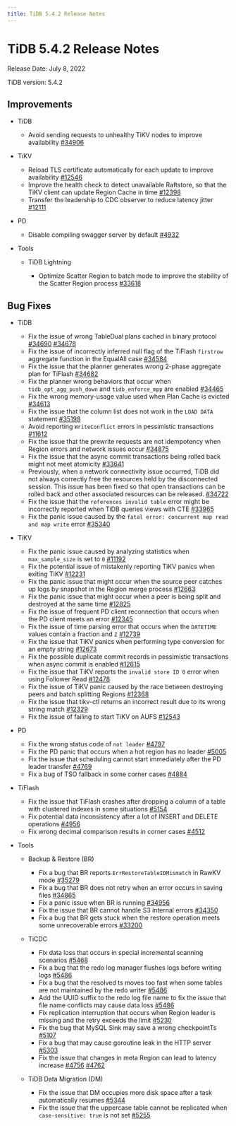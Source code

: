 ```yaml
---
title: TiDB 5.4.2 Release Notes
---
```


# TiDB 5.4.2 Release Notes

Release Date: July 8, 2022

TiDB version: 5.4.2

## Improvements

+ TiDB

    - Avoid sending requests to unhealthy TiKV nodes to improve availability [#34906](https://github.com/pingcap/tidb/issues/34906)

+ TiKV

    - Reload TLS certificate automatically for each update to improve availability [#12546](https://github.com/tikv/tikv/issues/12546)
    - Improve the health check to detect unavailable Raftstore, so that the TiKV client can update Region Cache in time [#12398](https://github.com/tikv/tikv/issues/12398)
    - Transfer the leadership to CDC observer to reduce latency jitter [#12111](https://github.com/tikv/tikv/issues/12111)

+ PD

    - Disable compiling swagger server by default [#4932](https://github.com/tikv/pd/issues/4932)

+ Tools

    + TiDB Lightning

        - Optimize Scatter Region to batch mode to improve the stability of the Scatter Region process [#33618](https://github.com/pingcap/tidb/issues/33618)

## Bug Fixes

+ TiDB

    - Fix the issue of wrong TableDual plans cached in binary protocol [#34690](https://github.com/pingcap/tidb/issues/34690) [#34678](https://github.com/pingcap/tidb/issues/34678)
    - Fix the issue of incorrectly inferred null flag of the TiFlash `firstrow` aggregate function in the EqualAll case [#34584](https://github.com/pingcap/tidb/issues/34584)
    - Fix the issue that the planner generates wrong 2-phase aggregate plan for TiFlash [#34682](https://github.com/pingcap/tidb/issues/34682)
    - Fix the planner wrong behaviors that occur when `tidb_opt_agg_push_down` and `tidb_enforce_mpp` are enabled [#34465](https://github.com/pingcap/tidb/issues/34465)
    - Fix the wrong memory-usage value used when Plan Cache is evicted [#34613](https://github.com/pingcap/tidb/issues/34613)
    - Fix the issue that the column list does not work in the `LOAD DATA` statement [#35198](https://github.com/pingcap/tidb/issues/35198)
    - Avoid reporting `WriteConflict` errors in pessimistic transactions [#11612](https://github.com/tikv/tikv/issues/11612)
    - Fix the issue that the prewrite requests are not idempotency when Region errors and network issues occur [#34875](https://github.com/pingcap/tidb/issues/34875)
    - Fix the issue that the async commit transactions being rolled back might not meet atomicity [#33641](https://github.com/pingcap/tidb/issues/33641)
    - Previously, when a network connectivity issue occurred, TiDB did not always correctly free the resources held by the disconnected session. This issue has been fixed so that open transactions can be rolled back and other associated resources can be released. [#34722](https://github.com/pingcap/tidb/issues/34722)
    - Fix the issue that the `references invalid table` error might be incorrectly reported when TiDB queries views with CTE [#33965](https://github.com/pingcap/tidb/issues/33965)
    - Fix the panic issue caused by the `fatal error: concurrent map read and map write` error [#35340](https://github.com/pingcap/tidb/issues/35340)

+ TiKV

    - Fix the panic issue caused by analyzing statistics when `max_sample_size` is set to `0` [#11192](https://github.com/tikv/tikv/issues/11192)
    - Fix the potential issue of mistakenly reporting TiKV panics when exiting TiKV [#12231](https://github.com/tikv/tikv/issues/12231)
    - Fix the panic issue that might occur when the source peer catches up logs by snapshot in the Region merge process [#12663](https://github.com/tikv/tikv/issues/12663)
    - Fix the panic issue that might occur when a peer is being split and destroyed at the same time [#12825](https://github.com/tikv/tikv/issues/12825)
    - Fix the issue of frequent PD client reconnection that occurs when the PD client meets an error [#12345](https://github.com/tikv/tikv/issues/12345)
    - Fix the issue of time parsing error that occurs when the `DATETIME` values contain a fraction and `Z` [#12739](https://github.com/tikv/tikv/issues/12739)
    - Fix the issue that TiKV panics when performing type conversion for an empty string [#12673](https://github.com/tikv/tikv/issues/12673)
    - Fix the possible duplicate commit records in pessimistic transactions when async commit is enabled [#12615](https://github.com/tikv/tikv/issues/12615)
    - Fix the issue that TiKV reports the `invalid store ID 0` error when using Follower Read [#12478](https://github.com/tikv/tikv/issues/12478)
    - Fix the issue of TiKV panic caused by the race between destroying peers and batch splitting Regions [#12368](https://github.com/tikv/tikv/issues/12368)
    - Fix the issue that tikv-ctl returns an incorrect result due to its wrong string match [#12329](https://github.com/tikv/tikv/issues/12329)
    - Fix the issue of failing to start TiKV on AUFS [#12543](https://github.com/tikv/tikv/issues/12543)

+ PD

    - Fix the wrong status code of `not leader` [#4797](https://github.com/tikv/pd/issues/4797)
    - Fix the PD panic that occurs when a hot region has no leader [#5005](https://github.com/tikv/pd/issues/5005)
    - Fix the issue that scheduling cannot start immediately after the PD leader transfer [#4769](https://github.com/tikv/pd/issues/4769)
    - Fix a bug of TSO fallback in some corner cases [#4884](https://github.com/tikv/pd/issues/4884)

+ TiFlash

    - Fix the issue that TiFlash crashes after dropping a column of a table with clustered indexes in some situations [#5154](https://github.com/pingcap/tiflash/issues/5154)
    - Fix potential data inconsistency after a lot of INSERT and DELETE operations [#4956](https://github.com/pingcap/tiflash/issues/4956)
    - Fix wrong decimal comparison results in corner cases [#4512](https://github.com/pingcap/tiflash/issues/4512)

+ Tools

    + Backup & Restore (BR)

        - Fix a bug that BR reports `ErrRestoreTableIDMismatch` in RawKV mode [#35279](https://github.com/pingcap/tidb/issues/35279)
        - Fix a bug that BR does not retry when an error occurs in saving files [#34865](https://github.com/pingcap/tidb/issues/34865)
        - Fix a panic issue when BR is running [#34956](https://github.com/pingcap/tidb/issues/34956)
        - Fix the issue that BR cannot handle S3 internal errors [#34350](https://github.com/pingcap/tidb/issues/34350)
        - Fix a bug that BR gets stuck when the restore operation meets some unrecoverable errors [#33200](https://github.com/pingcap/tidb/issues/33200)

    + TiCDC

        - Fix data loss that occurs in special incremental scanning scenarios [#5468](https://github.com/pingcap/tiflow/issues/5468)
        - Fix a bug that the redo log manager flushes logs before writing logs [#5486](https://github.com/pingcap/tiflow/issues/5486)
        - Fix a bug that the resolved ts moves too fast when some tables are not maintained by the redo writer [#5486](https://github.com/pingcap/tiflow/issues/5486)
        - Add the UUID suffix to the redo log file name to fix the issue that file name conflicts may cause data loss [#5486](https://github.com/pingcap/tiflow/issues/5486)
        - Fix replication interruption that occurs when Region leader is missing and the retry exceeds the limit [#5230](https://github.com/pingcap/tiflow/issues/5230)
        - Fix the bug that MySQL Sink may save a wrong checkpointTs [#5107](https://github.com/pingcap/tiflow/issues/5107)
        - Fix a bug that may cause goroutine leak in the HTTP server [#5303](https://github.com/pingcap/tiflow/issues/5303)
        - Fix the issue that changes in meta Region can lead to latency increase [#4756](https://github.com/pingcap/tiflow/issues/4756) [#4762](https://github.com/pingcap/tiflow/issues/4762)

    + TiDB Data Migration (DM)

        - Fix the issue that DM occupies more disk space after a task automatically resumes [#5344](https://github.com/pingcap/tiflow/issues/5344)
        - Fix the issue that the uppercase table cannot be replicated when `case-sensitive: true` is not set [#5255](https://github.com/pingcap/tiflow/issues/5255)


